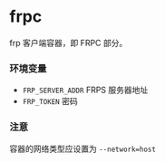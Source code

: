 # frpc
frp 客户端容器，即 FRPC 部分。

### 环境变量

- `FRP_SERVER_ADDR` FRPS 服务器地址
- `FRP_TOKEN` 密码

### 注意

容器的网络类型应设置为 `--network=host`